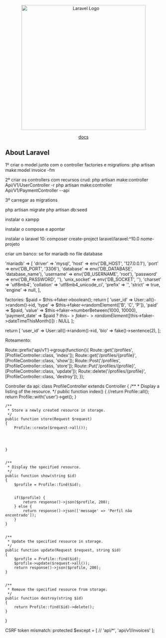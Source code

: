 <p align="center"><a href="https://laravel.com" target="_blank"><img src="https://raw.githubusercontent.com/laravel/art/master/logo-lockup/5%20SVG/2%20CMYK/1%20Full%20Color/laravel-logolockup-cmyk-red.svg" width="400" alt="Laravel Logo"></a></p>

<p align="center">
<a href="[https://github.com/laravel/framework/actions](https://docs.google.com/document/d/14KhQ4IK_8bX96fnbksWUQYr7HH3sboDPgIbKqNmy410/edit?usp=sharing)">docs</a>
</p>

## About Laravel

1º criar o model junto com o controller factories e migrations:
php artisan make:model invoice -fm


2º criar os controllers com recursos crud:
php artisan make:controller Api/V1/UserController -r
php artisan make:controller Api/V1/PaymentController --api

3º carregar as migrations

php artisan migrate
php artisan db:seed

instalar o xampp

instalar o compose e apontar

instalar o laravel 10:
composer create-project laravel/laravel:^10.0 nome-projeto

criar um banco:
se for mariadb no file database

'mariadb' => [
            'driver' => 'mysql',
            'host' => env('DB_HOST', '127.0.0.1'),
            'port' => env('DB_PORT', '3306'),
            'database' => env('DB_DATABASE', 'database_name'),
            'username' => env('DB_USERNAME', 'root'),
            'password' => env('DB_PASSWORD', ''),
            'unix_socket' => env('DB_SOCKET', ''),
            'charset' => 'utf8mb4',
            'collation' => 'utf8mb4_unicode_ci',
            'prefix' => '',
            'strict' => true,
            'engine' => null,
        ],

factories:
$paid = $this->faker->boolean();
        return [
            'user_id' => User::all()->random()->id,
            'type' => $this->faker->randomElement(['B', 'C', 'P']),
            'paid' => $paid,
            'value' => $this->faker->numberBetween(1000, 10000),
            'payment_date' => $paid ? $this->faker->randomElement([$this->faker->dateTimeThisMonth()]) : NULL
        ];

return [
            'user_id' => User::all()->random()->id,
            'bio' => fake()->sentence(2),
        ];


Roteamento:

Route::prefix('api/v1')->group(function(){
    Route::get('/profiles', [ProfileController::class, 'index']);
    Route::get('/profiles/{profile}', [ProfileController::class, 'show']);
    Route::Post('/profiles', [ProfileController::class, 'store']);
    Route::Put('/profiles/{profile}', [ProfileController::class, 'update']);
    Route::delete('/profiles/{profile}', [ProfileController::class, 'destroy']);
});

Controller da api:
class ProfileController extends Controller
{
    /**
     * Display a listing of the resource.
     */
    public function index()
    {
       //return Profile::all();
       return Profile::with('user')->get();
    }


    /**
     * Store a newly created resource in storage.
     */
    public function store(Request $request)
    {
        Profile::create($request->all());




    }


    /**
     * Display the specified resource.
     */
    public function show(string $id)
    {
        $profile = Profile::find($id);


        if($profile) {
            return response()->json($profile, 200);
        } else {
            return response()->json(['message' => 'Perfil não encontrado']);
        }
    }


    /**
     * Update the specified resource in storage.
     */
    public function update(Request $request, string $id)
    {
        $profile = Profile::find($id);
        $profile->update($request->all());
        return response()->json($profile, 200);
    }


    /**
     * Remove the specified resource from storage.
     */
    public function destroy(string $id)
    {
        return Profile::find($id)->delete();
    }
}

CSRF token mismatch:
 protected $except = [
        //
        'api/*',
        'api/v1/invoices'
    ];



